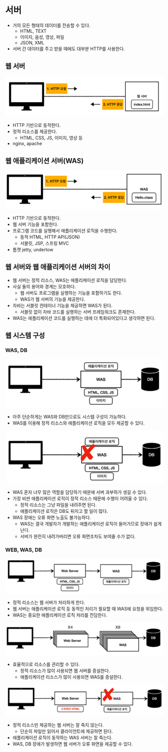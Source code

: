 # 서버

- 거의 모든 형태의 데이터를 전송할 수 있다.
    - HTML, TEXT
    - 이미지, 음성, 영상, 파일
    - JSON, XML
- 서버 간 데이터를 주고 받을 때에도 대부분 HTTP를 사용한다.

## 웹 서버

![](../../.gitbook/assets/kimyounghan-spring-mvc/01/screenshot%202021-06-05%20오후%2010.10.03.png)

- HTTP 기반으로 동작한다.
- 정적 리소스를 제공한다.
  - HTML, CSS, JS, 이미지, 영상 등
- nginx, apache

## 웹 애플리케이션 서버(WAS)

![](../../.gitbook/assets/kimyounghan-spring-mvc/01/screenshot%202021-06-05%20오후%2010.10.08.png)

- HTTP 기반으로 동작한다.
- 웹 서버 기능을 포함한다.
- 프로그램 코드를 실행해서 애플리케이션 로직을 수행한다.
  - 동적 HTML, HTTP API(JSON)
  - 서블릿, JSP, 스프링 MVC
- 톰캣 jetty, undertow

## 웹 서버와 웹 애플리케이션 서버의 차이

- 웹 서버는 정적 리소스, WAS는 애플리케이션 로직을 담당한다.
- 사실 둘의 용어와 경계는 모호하다.
  - 웹 서버도 프로그램을 실행하는 기능을 포함하기도 한다.
  - WAS가 웹 서버의 기능을 제공한다.
- 자바는 서블릿 컨테이너 기능을 제공하면 WAS가 된다.
  - 서블릿 없이 자바 코드를 실행하는 서버 프레임워크도 존재한다.
- WAS는 애플리케이션 코드를 실행하는 데에 더 특화되어있다고 생각하면 된다.

## 웹 시스템 구성
### WAS, DB

![](../../.gitbook/assets/kimyounghan-spring-mvc/01/screenshot%202021-06-05%20오후%2010.22.01.png)

- 아주 단순하게는 WAS와 DB만으로도 시스템 구성이 가능하다.
- WAS를 이용해 정적 리소스와 애플리케이션 로직을 모두 제공할 수 있다.

![](../../.gitbook/assets/kimyounghan-spring-mvc/01/screenshot%202021-06-05%20오후%2010.22.15.png)

- WAS 혼자 너무 많은 역할을 담당하기 때문에 서버 과부하가 생길 수 있다.
- 가장 비싼 애플리케이션 로직이 정적 리소스 때문에 수행이 어려울 수 있다.
  - 정적 리소스는 그냥 파일을 내려주면 된다.
  - 애플리케이션 로직은 DB도 뒤지고 할 일이 많다.
- WAS 장애는 오류 화면 노출도 불가능하다.
  - WAS는 결국 개발자가 개발하는 애플리케이션 로직이 들어가므로 장애가 쉽게 난다.
  - 서버가 완전히 내려가버리면 오류 화면조차도 보여줄 수가 없다.

### WEB, WAS, DB

![](../../.gitbook/assets/kimyounghan-spring-mvc/01/screenshot%202021-06-05%20오후%2010.22.22.png)

- 정적 리소스는 웹 서버가 처리하게 한다.
- 웹 서버는 애플리케이션 로직 등 동적인 처리가 필요할 때 WAS에 요청을 위임한다.
- WAS는 중요한 애플리케이션 로직 처리를 전담한다.

![](../../.gitbook/assets/kimyounghan-spring-mvc/01/screenshot%202021-06-05%20오후%2010.22.29.png)

- 효율적으로 리소스를 관리할 수 있다.
  - 정적 리소스가 많이 사용되면 웹 서버를 증설한다.
  - 애플리케이션 리소스가 많이 사용되면 WAS를 증설한다.

![](../../.gitbook/assets/kimyounghan-spring-mvc/01/screenshot%202021-06-05%20오후%2010.22.34.png)

- 정적 리소스만 제공하는 웹 서버는 잘 죽지 않는다.
  - 단순히 파일만 읽어서 클라이언트에 제공하면 된다.
- 애플리케이션 로직이 동작하는 WAS 서버는 잘 죽는다.
- WAS, DB 장애가 발생하면 웹 서버가 오류 화면을 제공할 수 있다.